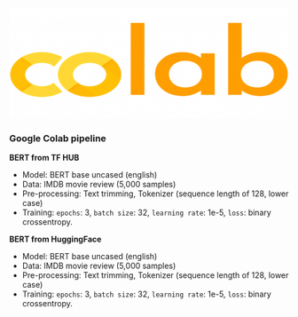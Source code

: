 <img src="https://github.com/dimitreOliveira/bert-as-a-service_TFX/blob/main/Assets/colab_icon.png?raw=true" width="600" height="200">

### Google Colab pipeline

**BERT from TF HUB**
- Model: BERT base uncased (english)
- Data: IMDB movie review (5,000 samples)
- Pre-processing: Text trimming, Tokenizer (sequence length of 128, lower case)
- Training: `epochs`: 3, `batch size`: 32, `learning rate`: 1e-5, `loss`: binary crossentropy.

**BERT from HuggingFace**
- Model: BERT base uncased (english)
- Data: IMDB movie review (5,000 samples)
- Pre-processing: Text trimming, Tokenizer (sequence length of 128, lower case)
- Training: `epochs`: 3, `batch size`: 32, `learning rate`: 1e-5, `loss`: binary crossentropy.
